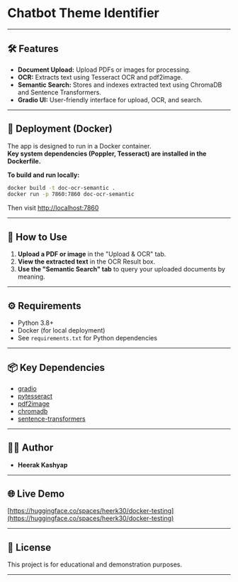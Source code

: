 # Chatbot Theme Identifier 

---

## 🛠️ Features

- **Document Upload:** Upload PDFs or images for processing.
- **OCR:** Extracts text using Tesseract OCR and pdf2image.
- **Semantic Search:** Stores and indexes extracted text using ChromaDB and Sentence Transformers.
- **Gradio UI:** User-friendly interface for upload, OCR, and search.

---

## 🐳 Deployment (Docker)

The app is designed to run in a Docker container.  
**Key system dependencies (Poppler, Tesseract) are installed in the Dockerfile.**

**To build and run locally:**
```sh
docker build -t doc-ocr-semantic .
docker run -p 7860:7860 doc-ocr-semantic
```
Then visit [http://localhost:7860](http://localhost:7860)

---

## 📝 How to Use

1. **Upload a PDF or image** in the "Upload & OCR" tab.
2. **View the extracted text** in the OCR Result box.
3. **Use the "Semantic Search" tab** to query your uploaded documents by meaning.

---

## ⚙️ Requirements

- Python 3.8+
- Docker (for local deployment)
- See `requirements.txt` for Python dependencies

---

## 📦 Key Dependencies

- [gradio](https://gradio.app/)
- [pytesseract](https://pypi.org/project/pytesseract/)
- [pdf2image](https://pypi.org/project/pdf2image/)
- [chromadb](https://www.trychroma.com/)
- [sentence-transformers](https://www.sbert.net/)

---

## 🧑‍💻 Author

- **Heerak Kashyap**

---

## 🌐 Live Demo

[https://huggingface.co/spaces/heerk30/docker-testing](https://huggingface.co/spaces/heerk30/docker-testing)

---

## 📄 License

This project is for educational and demonstration purposes.

---
